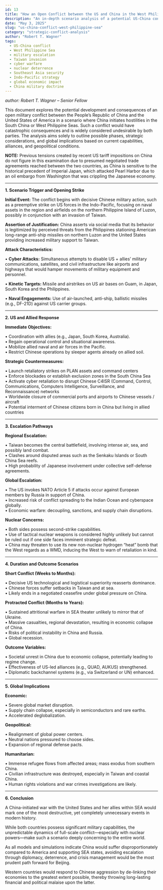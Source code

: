 ```yaml
---
id: 13
title: "How an Open Conflict between the US and China in the West Philippine Sea might Unfold and Manifest"
description: "An in-depth scenario analysis of a potential US-China conflict in the West Philippine Sea—covering military escalation, global impact, and strategic outcomes."
date: "May 3, 2025"
slug: "us-china-conflict-west-philippine-sea"
category: "strategic-conflict-analysis"
author: "Robert T. Wagner"
tags:
  - US-China conflict
  - West Philippine Sea
  - military escalation
  - Taiwan invasion
  - cyber warfare
  - nuclear deterrence
  - Southeast Asia security
  - Indo-Pacific strategy
  - global economic impact
  - China military doctrine
---
```


_author: Robert T. Wagner – Senior Fellow_

This document explores the potential development and consequences of an open military conflict between the People’s Republic of China and the United States of America in a scenario where China initiates hostilities in the South China or West Philippine Seas. Such a conflict would have catastrophic consequences and is widely considered undesirable by both parties. The analysis aims solely to outline possible phases, strategic considerations, and global implications based on current capabilities, alliances, and geopolitical conditions.

**NOTE:** Previous tensions created by recent US tariff impositions on China do not figure in this examination due to presumed negotiated trade agreements reached between the two countries, as China is sensitive to the historical precedent of Imperial Japan, which attacked Pearl Harbor due to an oil embargo from Washington that was crippling the Japanese economy.

---

**1. Scenario Trigger and Opening Strike**

**Initial Event:** The conflict begins with decisive Chinese military action, such as a preemptive strike on US forces in the Indo-Pacific, focusing on naval assets in the region and airfields on the northern Philippine Island of Luzon, possibly in conjunction with an invasion of Taiwan.

**Assertion of Justification:** China asserts via social media that its behavior is legitimized by perceived threats from the Philippines stationing American long-range anti-ship missiles on northern Luzon and the United States providing increased military support to Taiwan.

**Attack Characteristics:**

• **Cyber Attacks:** Simultaneous attempts to disable US + allies’ military communications, satellites, and civil infrastructure like airports and highways that would hamper movements of military equipment and personnel.

• **Kinetic Targets:** Missile and airstrikes on US air bases on Guam, in Japan, South Korea and the Philippines.

• **Naval Engagements:** Use of air-launched, anti-ship, ballistic missiles (e.g., DF-21D) against US carrier groups.

---

**2. US and Allied Response**

**Immediate Objectives:**

• Coordination with allies (e.g., Japan, South Korea, Australia).  
• Regain operational control and situational awareness.  
• Mobilize allied naval and air forces in the Pacific.  
• Restrict Chinese operations by sleeper agents already on allied soil.

**Strategic Countermeasures:**

• Launch retaliatory strikes on PLAN assets and command centers  
• Enforce blockades or establish exclusion zones in the South China Sea  
• Activate cyber retaliation to disrupt Chinese C4ISR (Command, Control, Communications, Computers Intelligence, Surveillance, and Reconnaissance) networks  
• Worldwide closure of commercial ports and airports to Chinese vessels / aircraft  
• Potential interment of Chinese citizens born in China but living in allied countries

---

**3. Escalation Pathways**

**Regional Escalation:**

• Taiwan becomes the central battlefield, involving intense air, sea, and possibly land combat.  
• Clashes around disputed areas such as the Senkaku Islands or South China Sea reefs.  
• High probability of Japanese involvement under collective self-defense agreements.

**Global Escalation:**

• The US invokes NATO Article 5 if attacks occur against European members by Russia in support of China.  
• Increased risk of conflict spreading to the Indian Ocean and cyberspace globally.  
• Economic warfare: decoupling, sanctions, and supply chain disruptions.

**Nuclear Concerns:**

• Both sides possess second-strike capabilities.  
• Use of tactical nuclear weapons is considered highly unlikely but cannot be ruled out if one side faces imminent strategic defeat.  
• China may threaten to use its new non-nuclear hydrogen “heat” bomb that the West regards as a WMD, inducing the West to warn of retaliation in kind.

---

**4. Duration and Outcome Scenarios**

**Short Conflict (Weeks to Months):**

• Decisive US technological and logistical superiority reasserts dominance.  
• Chinese forces suffer setbacks in Taiwan and at sea.  
• Likely ends in a negotiated ceasefire under global pressure on China.

**Protracted Conflict (Months to Years):**

• Sustained attritional warfare in SEA theater unlikely to mirror that of Ukraine.  
• Massive casualties, regional devastation, resulting in economic collapse of China.  
• Risks of political instability in China and Russia.  
• Global recession.

**Outcome Variables:**

• Societal unrest in China due to economic collapse, potentially leading to regime change.  
• Effectiveness of US-led alliances (e.g., QUAD, AUKUS) strengthened.  
• Diplomatic backchannel systems (e.g., via Switzerland or UN) enhanced.

---

**5. Global Implications**

**Economic:**

• Severe global market disruption.  
• Supply chain collapse, especially in semiconductors and rare earths.  
• Accelerated deglobalization.

**Geopolitical:**

• Realignment of global power centers.  
• Neutral nations pressured to choose sides.  
• Expansion of regional defense pacts.

**Humanitarian:**

• Immense refugee flows from affected areas; mass exodus from southern China.  
• Civilian infrastructure was destroyed, especially in Taiwan and coastal China.  
• Human rights violations and war crimes investigations are likely.

---

**6. Conclusion**

A China-initiated war with the United States and her allies within SEA would mark one of the most destructive, yet completely unnecessary events in modern history.

While both countries possess significant military capabilities, the unpredictable dynamics of full-scale conflict—especially with nuclear powers—make such a scenario deeply concerning to the entire world.

As all models and simulations indicate China would suffer disproportionately compared to America and supporting SEA states, avoiding escalation through diplomacy, deterrence, and crisis management would be the most prudent path forward for Beijing.

Western countries would respond to Chinese aggression by de-linking their economies to the greatest extent possible, thereby throwing long-lasting financial and political malaise upon the latter.
